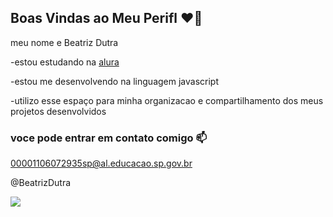 ## Boas Vindas ao Meu Perifl ❤️‍🔥


meu nome e Beatriz Dutra

-estou estudando na [alura](https://www.alura.com.br)

-estou me desenvolvendo na linguagem javascript

-utilizo esse espaço para minha organizacao e compartilhamento dos meus projetos desenvolvidos
### voce pode entrar em contato comigo 📫

00001106072935sp@al.educacao.sp.gov.br

@BeatrizDutra

![](https://media1.tenor.com/m/ssPA7n-7pG0AAAAC/sailor-moon-anime.gif)
